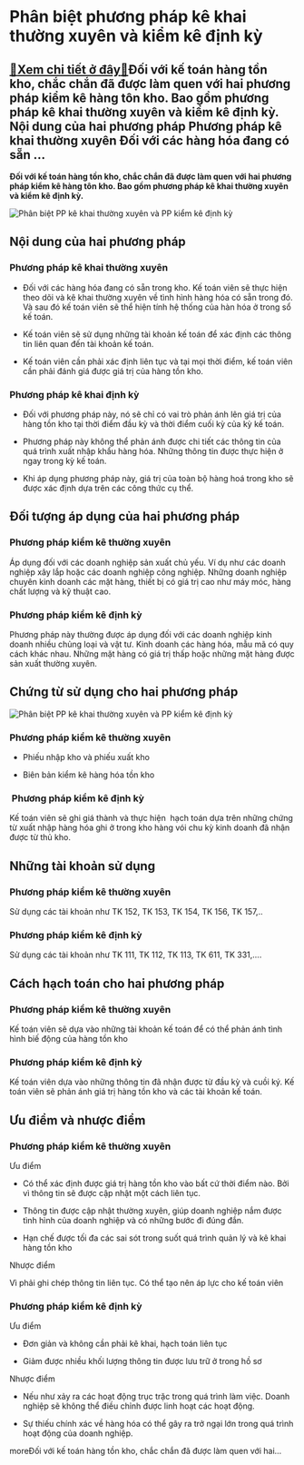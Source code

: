 Phân biệt phương pháp kê khai thường xuyên và kiểm kê định kỳ
=============================================================

[:gift:Xem chi tiết ở đây:gift:](https://hddtvn.com/phan-biet-phuong-phap-ke-khai-thuong-xuyen-va-kiem-ke-dinh-ky/)Đối với kế toán hàng tồn kho, chắc chắn đã được làm quen với hai phương pháp kiểm kê hàng tôn kho. Bao gồm phương pháp kê khai thường xuyên và kiểm kê định kỳ. Nội dung của hai phương pháp Phương pháp kê khai thường xuyên Đối với các hàng hóa đang có sẵn …
----------------------------------------------------------------------------------------------------------------------------------------------------------------------------------------------------------------------------------------------------------------

**Đối với kế toán hàng tồn kho, chắc chắn đã được làm quen với hai phương pháp kiểm kê hàng tôn kho. Bao gồm phương pháp kê khai thường xuyên và kiểm kê định kỳ.**


![Phân biệt PP kê khai thường xuyên và PP kiểm kê định kỳ](https://hddtvn.com/wp-content/uploads/2021/01/52261575.jpg)


Nội dung của hai phương pháp
----------------------------


### Phương pháp kê khai thường xuyên




* Đối với các hàng hóa đang có sẵn trong kho. Kế toán viên sẽ thực hiện theo dõi và kê khai thường xuyên về tình hình hàng hóa có sẵn trong đó. Và sau đó kế toán viên sẽ thể hiện tính hệ thống của hàn hóa ở trong sổ kế toán.

* Kế toán viên sẽ sử dụng những tài khoản kế toán để xác định các thông tin liên quan đến tài khoản kế toán.

* Kế toán viên cần phải xác định liên tục và tại mọi thời điểm, kế toán viên cần phải đánh giá được giá trị của hàng tồn kho.



### Phương pháp kê khai định kỳ




* Đối với phương pháp này, nó sẽ chỉ có vai trò phản ánh lên giá trị của hàng tồn kho tại thời điểm đầu kỳ và thời điểm cuối kỳ của kỳ kế toán.

* Phương pháp này không thể phản ánh được chi tiết các thông tin của quá trình xuất nhập khẩu hàng hóa. Những thông tin được thực hiện ở ngay trong kỳ kế toán.

* Khi áp dụng phương pháp này, giá trị của toàn bộ hàng hoá trong kho sẽ được xác định dựa trên các công thức cụ thể.



Đối tượng áp dụng của hai phương pháp
-------------------------------------


### Phương pháp kiểm kê thường xuyên


Áp dụng đối với các doanh nghiệp sản xuất chủ yếu. Ví dụ như các doanh nghiệp xây lắp hoặc các doanh nghiệp công nghiệp. Những doanh nghiệp chuyên kinh doanh các mặt hàng, thiết bị có giá trị cao như máy móc, hàng chất lượng và kỹ thuật cao.


### Phương pháp kiểm kê định kỳ


Phương pháp này thường được áp dụng đối với các doanh nghiệp kinh doanh nhiều chủng loại và vật tư. Kinh doanh các hàng hóa, mẫu mã có quy cách khác nhau. Những mặt hàng có giá trị thấp hoặc những mặt hàng được sản xuất thường xuyên.


Chứng từ sử dụng cho hai phương pháp
------------------------------------


![Phân biệt PP kê khai thường xuyên và PP kiểm kê định kỳ](https://hddtvn.com/wp-content/uploads/2021/01/77473212.jpg)


### Phương pháp kiểm kê thường xuyên




* Phiếu nhập kho và phiếu xuất kho

* Biên bản kiểm kê hàng hóa tồn kho



###  Phương pháp kiểm kê định kỳ


Kế toán viên sẽ ghi giá thành và thực hiện  hạch toán dựa trên những chứng từ xuất nhập hàng hóa ghi ở trong kho hàng vói chu kỳ kinh doanh đã nhận được từ thủ kho.


Những tài khoản sử dụng
-----------------------


### Phương pháp kiểm kê thường xuyên


Sử dụng các tài khoản như TK 152, TK 153, TK 154, TK 156, TK 157,..


### Phương pháp kiểm kê định kỳ


Sử dụng các tài khoản như TK 111, TK 112, TK 113, TK 611, TK 331,….


Cách hạch toán cho hai phương pháp
----------------------------------


### Phương pháp kiểm kê thường xuyên


Kế toán viên sẽ dựa vào những tài khoản kế toán để có thể phản ánh tình hình biế động của hàng tồn kho


### Phương pháp kiểm kê định kỳ


Kế toán viên dựa vào những thông tin đã nhận được từ đầu kỳ và cuồi ký. Kế toán viên sẽ phản ánh giá trị hàng tồn kho và các tài khoản kế toán.


Ưu điểm và nhược điểm
---------------------


### Phương pháp kiểm kê thường xuyên


Ưu điểm




* Có thể xác định được giá trị hàng tồn kho vào bất cứ thời điểm nào. Bởi vì thông tin sẽ được cập nhật một cách liên tục.

* Thông tin được cập nhật thường xuyên, giúp doanh nghiệp nắm được tình hình của doanh nghiệp và có những bước đi đúng đắn.

* Hạn chế được tối đa các sai sót trong suốt quá trình quản lý và kê khai hàng tồn kho



Nhược điểm


Vì phải ghi chép thông tin liên tục. Có thể tạo nên áp lực cho kế toán viên


### Phương pháp kiểm kê định kỳ


Ưu điểm




* Đơn giản và không cần phải kê khai, hạch toán liên tục

* Giảm được nhiều khối lượng thông tin được lưu trữ ở trong hồ sơ



Nhược điểm




* Nếu như xảy ra các hoạt động trục trặc trong quá trình làm việc. Doanh nghiệp sẽ không thể điều chỉnh được linh hoạt các hoạt động.

* Sự thiếu chính xác về hàng hóa có thể gây ra trở ngại lớn trong quá trình hoạt động của doanh nghiệp.



moreĐối với kế toán hàng tồn kho, chắc chắn đã được làm quen với hai…


